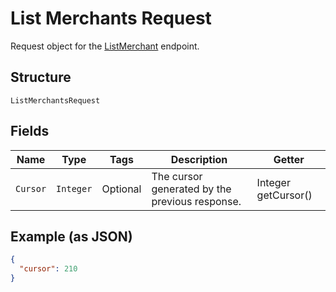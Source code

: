 
# List Merchants Request

Request object for the [ListMerchant](/doc/api/merchants.md#list-merchants) endpoint.

## Structure

`ListMerchantsRequest`

## Fields

| Name | Type | Tags | Description | Getter |
|  --- | --- | --- | --- | --- |
| `Cursor` | `Integer` | Optional | The cursor generated by the previous response. | Integer getCursor() |

## Example (as JSON)

```json
{
  "cursor": 210
}
```

